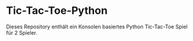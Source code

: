 # Tic-Tac-Toe-Python

Dieses Repository enthält ein Konsolen basiertes Python Tic-Tac-Toe Spiel für 2 Spieler.
